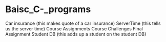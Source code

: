 # Baisc_C-_programs
Car insurance (this makes quote of a car insurance)
ServerTime (this tells us the server time)
Course Assignments
Course Challenges
Final Assignment Student DB (this adds up a student on the student DB)
